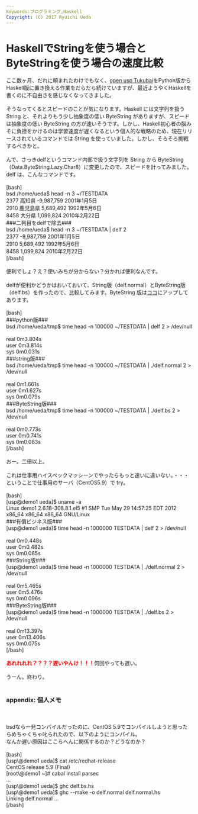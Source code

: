 ```yaml
---
Keywords:プログラミング,Haskell
Copyright: (C) 2017 Ryuichi Ueda
---
```


# HaskellでStringを使う場合とByteStringを使う場合の速度比較
ここ数ヶ月、だれに頼まれたわけでもなく、<a target="_blank" href="https://github.com/usp-engineers-community/Open-usp-Tukubai">open usp Tukubai</a>をPython版からHaskell版に置き換える作業をだらだら続けていますが、最近ようやくHaskellを書くのに不自由さを感じなくなってきました。<br />
<br />
そうなってくるとスピードのことが気になります。Haskell には文字列を扱う String と、それよりもう少し抽象度の低い ByteString がありますが、スピードは抽象度の低い ByteString の方が速いそうです。しかし、Haskell初心者の脳みそに負担をかけるのは学習速度が遅くなるという個人的な戦略のため、現在リリースされているコマンドでは String を使っていました。しかし、そろそろ挑戦するべきかと。<br />
<br />
んで、さっきdelfというコマンド内部で扱う文字列を String から ByteString （Data.ByteString.Lazy.Char8）に変更したので、スピードを計ってみました。delf は、こんなコマンドです。<br />
<br />
[bash]<br />
bsd /home/ueda$ head -n 3 ~/TESTDATA <br />
2377 高知県 -9,987,759 2001年1月5日<br />
2910 鹿児島県 5,689,492 1992年5月6日<br />
8458 大分県 1,099,824 2010年2月22日<br />
###二列目をdelfで除去###<br />
bsd /home/ueda$ head -n 3 ~/TESTDATA | delf 2<br />
2377 -9,987,759 2001年1月5日<br />
2910 5,689,492 1992年5月6日<br />
8458 1,099,824 2010年2月22日<br />
[/bash]<br />
<br />
便利でしょ？え？使いみちが分からない？分かれば便利なんです。<br />
<br />
delfが便利かどうかはおいておいて、String版（delf.normal）とByteString版（delf.bs）を作ったので、比較してみます。ByteString 版は<a target="_blank" href="https://github.com/usp-engineers-community/Open-usp-Tukubai/blob/master/COMMANDS.HS/delf.hs">ココ</a>にアップしてあります。<br />
<br />
[bash]<br />
###python版###<br />
bsd /home/ueda/tmp$ time head -n 100000 ~/TESTDATA | delf 2 &gt; /dev/null<br />
<br />
real	0m3.804s<br />
user	0m3.814s<br />
sys	0m0.031s<br />
###string版###<br />
bsd /home/ueda/tmp$ time head -n 100000 ~/TESTDATA | ./delf.normal 2 &gt; /dev/null<br />
<br />
real	0m1.661s<br />
user	0m1.627s<br />
sys	0m0.079s<br />
###ByteString版###<br />
bsd /home/ueda/tmp$ time head -n 100000 ~/TESTDATA | ./delf.bs 2 &gt; /dev/null<br />
<br />
real	0m0.773s<br />
user	0m0.741s<br />
sys	0m0.083s<br />
[/bash]<br />
<br />
おー。二倍以上。<br />
<br />
これは仕事用ハイスペックマッシーンでやったらもっと速いに違いない。・・・ということで仕事用のサーバ（CentOS5.9）で try。<br />
<br />
[bash]<br />
[usp\@demo1 ueda]$ uname -a<br />
Linux demo1 2.6.18-308.8.1.el5 #1 SMP Tue May 29 14:57:25 EDT 2012 x86_64 x86_64 x86_64 GNU/Linux<br />
###有償ビジネス版###<br />
[usp\@demo1 ueda]$ time head -n 1000000 TESTDATA | delf 2 &gt; /dev/null<br />
<br />
real	0m0.448s<br />
user	0m0.482s<br />
sys	0m0.085s<br />
###String版###<br />
[usp\@demo1 ueda]$ time head -n 1000000 TESTDATA | ./delf.normal 2 &gt; /dev/null<br />
<br />
real	0m5.465s<br />
user	0m5.476s<br />
sys	0m0.096s<br />
###ByteString版###<br />
[usp\@demo1 ueda]$ time head -n 1000000 TESTDATA | ./delf.bs 2 &gt; /dev/null<br />
<br />
real	0m13.397s<br />
user	0m13.406s<br />
sys	0m0.075s<br />
[/bash]<br />
<br />
<strong style="color:red">あれれれれ？？？？遅いやんけ！！！</strong>何回やっても遅い。<br />
<br />
うーん。終わり。<br />
<br />
<h3>appendix: 個人メモ</h3><br />
<br />
bsdなら一発コンパイルだったのに、CentOS 5.9でコンパイルしようと思ったらめちゃくちゃ叱られたので、以下のようにコンパイル。<br />
なんか遅い原因はここらへんに関係するのか？どうなのか？<br />
<br />
[bash]<br />
[usp\@demo1 ueda]$ cat /etc/redhat-release <br />
CentOS release 5.9 (Final)<br />
[root\@demo1 ~]# cabal install parsec<br />
...<br />
[usp\@demo1 ueda]$ ghc delf.bs.hs <br />
[usp\@demo1 ueda]$ ghc --make -o delf.normal delf.normal.hs<br />
Linking delf.normal ...<br />
[/bash]
